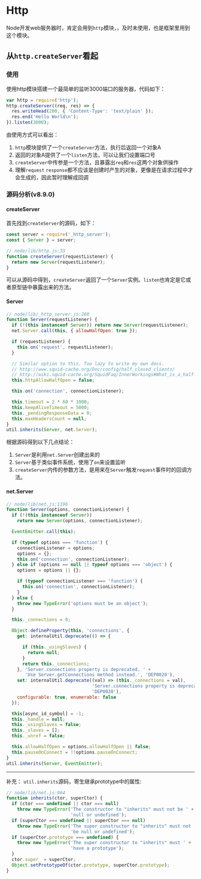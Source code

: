 # Http

Node开发web服务器时，肯定会用到`http`模块，，及时未使用，也是框架里用到这个模块。

## 从`http.createServer`看起

### 使用

使用http模块搭建一个最简单的监听3000端口的服务器，代码如下：  

```js
var http = require('http');
http.createServer((req, res) => {
  res.writeHead(200, { 'Content-Type': 'text/plain' });
  res.end('Hello World\n');
}).listen(3000);
```

由使用方式可以看出：  

1. `http`模块提供了一个`createServer`方法，执行后返回一个对象A
2. 返回的对象A提供了一个`listen`方法，可以让我们设置端口号
3. `createServer`中传参是一个方法，且暴露出`req`和`res`这两个对象供操作
4. 理解`request` `response`都不应该是创建时产生的对象，更像是在请求过程中才会生成的，因此暂时理解成回调

### 源码分析(v8.9.0)

#### createServer

首先找到`createServer`的源码，如下：

```js
const server = require('_http_server');
const { Server } = server;

// node/lib/http.js:33
function createServer(requestListener) {
  return new Server(requestListener);
}
```

可以从源码中得到，`createServer`返回了一个`Server`实例。`listen`也肯定是它或者原型链中暴露出来的方法。

#### Server

```js
// node/lib/_http_server.js:260
function Server(requestListener) {
  if (!(this instanceof Server)) return new Server(requestListener);
  net.Server.call(this, { allowHalfOpen: true });

  if (requestListener) {
    this.on('request', requestListener);
  }

  // Similar option to this. Too lazy to write my own docs.
  // http://www.squid-cache.org/Doc/config/half_closed_clients/
  // http://wiki.squid-cache.org/SquidFaq/InnerWorkings#What_is_a_half-closed_filedescriptor.3F
  this.httpAllowHalfOpen = false;

  this.on('connection', connectionListener);

  this.timeout = 2 * 60 * 1000;
  this.keepAliveTimeout = 5000;
  this._pendingResponseData = 0;
  this.maxHeadersCount = null;
}
util.inherits(Server, net.Server);
```

根据源码得到以下几点结论：  
1. `Server`是利用`net.Server`创建出来的
2. `Server`基于类似事件系统，使用了`on`来设置监听
3. `createServer`内传的参数方法，是用来在`Server`触发`request`事件时的回调方法。

#### net.Server

```js
// node/lib/net.js:1196
function Server(options, connectionListener) {
  if (!(this instanceof Server))
    return new Server(options, connectionListener);

  EventEmitter.call(this);

  if (typeof options === 'function') {
    connectionListener = options;
    options = {};
    this.on('connection', connectionListener);
  } else if (options == null || typeof options === 'object') {
    options = options || {};

    if (typeof connectionListener === 'function') {
      this.on('connection', connectionListener);
    }
  } else {
    throw new TypeError('options must be an object');
  }

  this._connections = 0;

  Object.defineProperty(this, 'connections', {
    get: internalUtil.deprecate(() => {

      if (this._usingSlaves) {
        return null;
      }
      return this._connections;
    }, 'Server.connections property is deprecated. ' +
       'Use Server.getConnections method instead.', 'DEP0020'),
    set: internalUtil.deprecate((val) => (this._connections = val),
                                'Server.connections property is deprecated.',
                                'DEP0020'),
    configurable: true, enumerable: false
  });

  this[async_id_symbol] = -1;
  this._handle = null;
  this._usingSlaves = false;
  this._slaves = [];
  this._unref = false;

  this.allowHalfOpen = options.allowHalfOpen || false;
  this.pauseOnConnect = !!options.pauseOnConnect;
}
util.inherits(Server, EventEmitter);
```

---
补充： `util.inherits`源码，寄生继承prototype中的属性:  

```js
// node/lib/net.js:964
function inherits(ctor, superCtor) {
  if (ctor === undefined || ctor === null)
    throw new TypeError('The constructor to "inherits" must not be ' +
                        'null or undefined');
  if (superCtor === undefined || superCtor === null)
    throw new TypeError('The super constructor to "inherits" must not ' +
                        'be null or undefined');
  if (superCtor.prototype === undefined) {
    throw new TypeError('The super constructor to "inherits" must ' +
                        'have a prototype');
  }
  ctor.super_ = superCtor;
  Object.setPrototypeOf(ctor.prototype, superCtor.prototype);
}
```